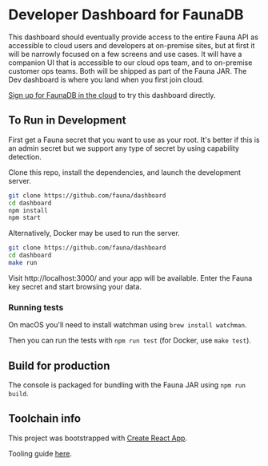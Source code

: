 # Developer Dashboard for FaunaDB

This dashboard should eventually provide access to the entire Fauna API as accessible to cloud users and developers at on-premise sites, but at first it will be narrowly focused on a few screens and use cases. It will have a companion UI that is accessible to our cloud ops team, and to on-premise customer ops teams. Both will be shipped as part of the Fauna JAR. The Dev dashboard is where you land when you first join cloud.

[Sign up for FaunaDB in the cloud](https://app.fauna.com/serverless-cloud-sign-up) to try this dashboard directly.

## To Run in Development

First get a Fauna secret that you want to use as your root. It's better if this
is an admin secret but we support any type of secret by using capability detection.

Clone this repo, install the dependencies, and launch the development server.

```sh
git clone https://github.com/fauna/dashboard
cd dashboard
npm install
npm start
```

Alternatively, Docker may be used to run the server.

```sh
git clone https://github.com/fauna/dashboard
cd dashboard
make run
```

Visit http://localhost:3000/ and your app will be available. Enter the Fauna key
secret and start browsing your data.

### Running tests

On macOS you'll need to install watchman using `brew install watchman`.

Then you can run the tests with `npm run test` (for Docker, use `make test`).

## Build for production

The console is packaged for bundling with the Fauna JAR using `npm run build`.

## Toolchain info

This project was bootstrapped with [Create React App](https://github.com/facebookincubator/create-react-app).

Tooling guide [here](https://github.com/facebookincubator/create-react-app/blob/master/packages/react-scripts/template/README.md).

